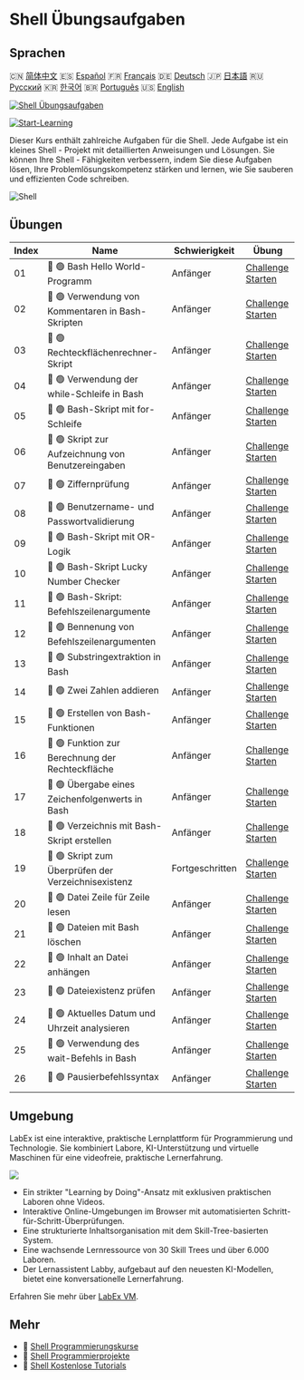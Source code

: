 # Shell Übungsaufgaben

## Sprachen

🇨🇳 [简体中文](README_zh.md) 🇪🇸 [Español](README_es.md) 🇫🇷 [Français](README_fr.md) 🇩🇪 [Deutsch](README_de.md) 🇯🇵 [日本語](README_ja.md) 🇷🇺 [Русский](README_ru.md) 🇰🇷 [한국어](README_ko.md) 🇧🇷 [Português](README_pt.md) 🇺🇸 [English](README.md) 

[![Shell Übungsaufgaben](https://cover-creator.labex.io/shell-practice-challenges.png?lang=de)](https://labex.io/de/courses/shell-practice-challenges)

[![Start-Learning](https://img.shields.io/badge/Start-Learning-whitesmoke?style=for-the-badge)](https://labex.io/de/courses/shell-practice-challenges)

Dieser Kurs enthält zahlreiche Aufgaben für die Shell. Jede Aufgabe ist ein kleines Shell - Projekt mit detaillierten Anweisungen und Lösungen. Sie können Ihre Shell - Fähigkeiten verbessern, indem Sie diese Aufgaben lösen, Ihre Problemlösungskompetenz stärken und lernen, wie Sie sauberen und effizienten Code schreiben.

![Shell](https://img.shields.io/badge/Shell-whitesmoke?style=for-the-badge&logo=shell)


## Übungen

|   Index | Name                                                | Schwierigkeit   | Übung                                                                                                                    |
|---------|-----------------------------------------------------|-----------------|--------------------------------------------------------------------------------------------------------------------------|
|      01 | 🎯 🟢 Bash Hello World-Programm                     | Anfänger        | <a target='_blank' href='https://labex.io/de/labs/linux-bash-hello-world-program-387351'>Challenge Starten</a>           |
|      02 | 🎯 🟢 Verwendung von Kommentaren in Bash-Skripten   | Anfänger        | <a target='_blank' href='https://labex.io/de/labs/shell-bash-scripting-comments-usage-387353'>Challenge Starten</a>      |
|      03 | 🎯 🟢 Rechteckflächenrechner-Skript                 | Anfänger        | <a target='_blank' href='https://labex.io/de/labs/shell-rectangle-area-calculator-script-387354'>Challenge Starten</a>   |
|      04 | 🎯 🟢 Verwendung der while-Schleife in Bash         | Anfänger        | <a target='_blank' href='https://labex.io/de/labs/shell-using-while-loop-in-bash-387355'>Challenge Starten</a>           |
|      05 | 🎯 🟢 Bash-Skript mit for-Schleife                  | Anfänger        | <a target='_blank' href='https://labex.io/de/labs/shell-bash-script-using-for-loop-387356'>Challenge Starten</a>         |
|      06 | 🎯 🟢 Skript zur Aufzeichnung von Benutzereingaben  | Anfänger        | <a target='_blank' href='https://labex.io/de/labs/shell-capture-user-input-script-387357'>Challenge Starten</a>          |
|      07 | 🎯 🟢 Ziffernprüfung                                | Anfänger        | <a target='_blank' href='https://labex.io/de/labs/shell-number-digit-checker-387358'>Challenge Starten</a>               |
|      08 | 🎯 🟢 Benutzername- und Passwortvalidierung         | Anfänger        | <a target='_blank' href='https://labex.io/de/labs/shell-username-and-password-validation-387359'>Challenge Starten</a>   |
|      09 | 🎯 🟢 Bash-Skript mit OR-Logik                      | Anfänger        | <a target='_blank' href='https://labex.io/de/labs/shell-bash-script-with-or-logic-387360'>Challenge Starten</a>          |
|      10 | 🎯 🟢 Bash-Skript Lucky Number Checker              | Anfänger        | <a target='_blank' href='https://labex.io/de/labs/shell-bash-script-lucky-number-checker-387361'>Challenge Starten</a>   |
|      11 | 🎯 🟢 Bash-Skript: Befehlszeilenargumente           | Anfänger        | <a target='_blank' href='https://labex.io/de/labs/shell-bash-script-command-line-arguments-387363'>Challenge Starten</a> |
|      12 | 🎯 🟢 Bennenung von Befehlszeilenargumenten         | Anfänger        | <a target='_blank' href='https://labex.io/de/labs/shell-naming-command-line-arguments-387364'>Challenge Starten</a>      |
|      13 | 🎯 🟢 Substringextraktion in Bash                   | Anfänger        | <a target='_blank' href='https://labex.io/de/labs/shell-substring-extraction-in-bash-387366'>Challenge Starten</a>       |
|      14 | 🎯 🟢 Zwei Zahlen addieren                          | Anfänger        | <a target='_blank' href='https://labex.io/de/labs/shell-add-two-numbers-387367'>Challenge Starten</a>                    |
|      15 | 🎯 🟢 Erstellen von Bash-Funktionen                 | Anfänger        | <a target='_blank' href='https://labex.io/de/labs/shell-creating-bash-function-387368'>Challenge Starten</a>             |
|      16 | 🎯 🟢 Funktion zur Berechnung der Rechteckfläche    | Anfänger        | <a target='_blank' href='https://labex.io/de/labs/shell-calculate-rectangle-area-function-387369'>Challenge Starten</a>  |
|      17 | 🎯 🟢 Übergabe eines Zeichenfolgenwerts in Bash     | Anfänger        | <a target='_blank' href='https://labex.io/de/labs/shell-passing-string-value-in-bash-387370'>Challenge Starten</a>       |
|      18 | 🎯 🟢 Verzeichnis mit Bash-Skript erstellen         | Anfänger        | <a target='_blank' href='https://labex.io/de/labs/shell-create-directory-with-bash-script-387371'>Challenge Starten</a>  |
|      19 | 🎯 🟢 Skript zum Überprüfen der Verzeichnisexistenz | Fortgeschritten | <a target='_blank' href='https://labex.io/de/labs/shell-check-directory-existence-script-387372'>Challenge Starten</a>   |
|      20 | 🎯 🟢 Datei Zeile für Zeile lesen                   | Anfänger        | <a target='_blank' href='https://labex.io/de/labs/shell-read-file-line-by-line-387373'>Challenge Starten</a>             |
|      21 | 🎯 🟢 Dateien mit Bash löschen                      | Anfänger        | <a target='_blank' href='https://labex.io/de/labs/shell-deleting-files-with-bash-387374'>Challenge Starten</a>           |
|      22 | 🎯 🟢 Inhalt an Datei anhängen                      | Anfänger        | <a target='_blank' href='https://labex.io/de/labs/shell-append-content-to-file-387375'>Challenge Starten</a>             |
|      23 | 🎯 🟢 Dateiexistenz prüfen                          | Anfänger        | <a target='_blank' href='https://labex.io/de/labs/shell-check-file-existence-387376'>Challenge Starten</a>               |
|      24 | 🎯 🟢 Aktuelles Datum und Uhrzeit analysieren       | Anfänger        | <a target='_blank' href='https://labex.io/de/labs/shell-parse-current-date-and-time-387377'>Challenge Starten</a>        |
|      25 | 🎯 🟢 Verwendung des wait-Befehls in Bash           | Anfänger        | <a target='_blank' href='https://labex.io/de/labs/shell-using-wait-command-in-bash-387378'>Challenge Starten</a>         |
|      26 | 🎯 🟢 Pausierbefehlssyntax                          | Anfänger        | <a target='_blank' href='https://labex.io/de/labs/shell-pausing-command-syntax-387379'>Challenge Starten</a>             |

## Umgebung

LabEx ist eine interaktive, praktische Lernplattform für Programmierung und Technologie. Sie kombiniert Labore, KI-Unterstützung und virtuelle Maschinen für eine videofreie, praktische Lernerfahrung.

![](https://tutorial-screenshot.getvm.io/images/vm-1725247253.png)

- Ein strikter "Learning by Doing"-Ansatz mit exklusiven praktischen Laboren ohne Videos.
- Interaktive Online-Umgebungen im Browser mit automatisierten Schritt-für-Schritt-Überprüfungen.
- Eine strukturierte Inhaltsorganisation mit dem Skill-Tree-basierten System.
- Eine wachsende Lernressource von 30 Skill Trees und über 6.000 Laboren.
- Der Lernassistent Labby, aufgebaut auf den neuesten KI-Modellen, bietet eine konversationelle Lernerfahrung.

Erfahren Sie mehr über [LabEx VM](https://support.labex.io/using-labex/virtual-machine).

## Mehr

- 🔗 [Shell Programmierungskurse](https://github.com/labex-labs/awesome-programming-courses)
- 🔗 [Shell Programmierprojekte](https://github.com/labex-labs/awesome-programming-projects)
- 🔗 [Shell Kostenlose Tutorials](https://github.com/labex-labs/shell-free-tutorials)

